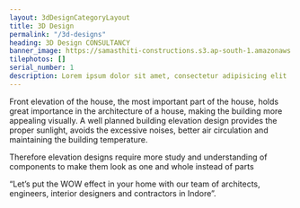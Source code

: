 ```yaml
---
layout: 3dDesignCategoryLayout
title: 3D Design
permalink: "/3d-designs"
heading: 3D Design CONSULTANCY
banner_image: https://samasthiti-constructions.s3.ap-south-1.amazonaws.com/uploads/3d1.BANNER IMAGE.jpg
tilephotos: []
serial_number: 1
description: Lorem ipsum dolor sit amet, consectetur adipisicing elit
---
```

Front elevation of the house, the most important part of the house, holds great importance in the architecture of a house, making the building more appealing visually. A well planned building elevation design provides the proper sunlight, avoids the excessive noises, better air circulation and maintaining the building temperature.

Therefore elevation designs require more study and understanding of components to make them look as one and whole instead of parts

“Let’s put the WOW effect in your home with our team of architects, engineers, interior designers and contractors in Indore”.
